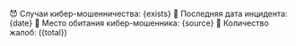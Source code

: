 😈 Случаи кибер-мошенничества: {exists}
🐛 Последняя дата инцидента: {date}
🎃 Место обитания кибер-мошенника: {source}
🐒 Количество жалоб: ({total})
